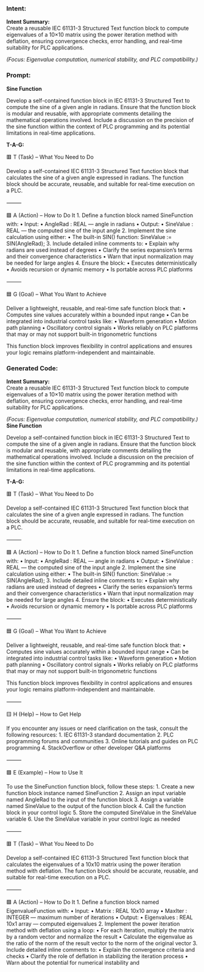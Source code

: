 ### Intent:
**Intent Summary:**  
Create a reusable IEC 61131-3 Structured Text function block to compute eigenvalues of a 10×10 matrix using the power iteration method with deflation, ensuring convergence checks, error handling, and real-time suitability for PLC applications.  

*(Focus: Eigenvalue computation, numerical stability, and PLC compatibility.)*

### Prompt:
**Sine Function**

Develop a self-contained function block in IEC 61131-3 Structured Text to compute the sine of a given angle in radians. Ensure that the function block is modular and reusable, with appropriate comments detailing the mathematical operations involved. Include a discussion on the precision of the sine function within the context of PLC programming and its potential limitations in real-time applications.

**T-A-G:**

🟥 T (Task) – What You Need to Do

Develop a self-contained IEC 61131-3 Structured Text function block that calculates the sine of a given angle expressed in radians. The function block should be accurate, reusable, and suitable for real-time execution on a PLC.

⸻

🟩 A (Action) – How to Do It
	1.	Define a function block named SineFunction with:
	•	Input:
	•	AngleRad : REAL — angle in radians
	•	Output:
	•	SineValue : REAL — the computed sine of the input angle
	2.	Implement the sine calculation using either:
	•	The built-in SIN() function:
SineValue := SIN(AngleRad);
	3.	Include detailed inline comments to:
	•	Explain why radians are used instead of degrees
	•	Clarify the series expansion’s terms and their convergence characteristics
	•	Warn that input normalization may be needed for large angles
	4.	Ensure the block:
	•	Executes deterministically
	•	Avoids recursion or dynamic memory
	•	Is portable across PLC platforms

⸻

🟦 G (Goal) – What You Want to Achieve

Deliver a lightweight, reusable, and real-time safe function block that:
	•	Computes sine values accurately within a bounded input range
	•	Can be integrated into industrial control tasks like:
	•	Waveform generation
	•	Motion path planning
	•	Oscillatory control signals
	•	Works reliably on PLC platforms that may or may not support built-in trigonometric functions

This function block improves flexibility in control applications and ensures your logic remains platform-independent and maintainable.

### Generated Code:
**Intent Summary:**  
Create a reusable IEC 61131-3 Structured Text function block to compute eigenvalues of a 10×10 matrix using the power iteration method with deflation, ensuring convergence checks, error handling, and real-time suitability for PLC applications.  

*(Focus: Eigenvalue computation, numerical stability, and PLC compatibility.)*
**Sine Function**

Develop a self-contained function block in IEC 61131-3 Structured Text to compute the sine of a given angle in radians. Ensure that the function block is modular and reusable, with appropriate comments detailing the mathematical operations involved. Include a discussion on the precision of the sine function within the context of PLC programming and its potential limitations in real-time applications.

**T-A-G:**

🟥 T (Task) – What You Need to Do

Develop a self-contained IEC 61131-3 Structured Text function block that calculates the sine of a given angle expressed in radians. The function block should be accurate, reusable, and suitable for real-time execution on a PLC.

⸻

🟩 A (Action) – How to Do It
	1.	Define a function block named SineFunction with:
	•	Input:
	•	AngleRad : REAL — angle in radians
	•	Output:
	•	SineValue : REAL — the computed sine of the input angle
	2.	Implement the sine calculation using either:
	•	The built-in SIN() function:
SineValue := SIN(AngleRad);
	3.	Include detailed inline comments to:
	•	Explain why radians are used instead of degrees
	•	Clarify the series expansion’s terms and their convergence characteristics
	•	Warn that input normalization may be needed for large angles
	4.	Ensure the block:
	•	Executes deterministically
	•	Avoids recursion or dynamic memory
	•	Is portable across PLC platforms

⸻

🟦 G (Goal) – What You Want to Achieve

Deliver a lightweight, reusable, and real-time safe function block that:
	•	Computes sine values accurately within a bounded input range
	•	Can be integrated into industrial control tasks like:
	•	Waveform generation
	•	Motion path planning
	•	Oscillatory control signals
	•	Works reliably on PLC platforms that may or may not support built-in trigonometric functions

This function block improves flexibility in control applications and ensures your logic remains platform-independent and maintainable.

⸻

🟨 H (Help) – How to Get Help

If you encounter any issues or need clarification on the task, consult the following resources:
	1.	IEC 61131-3 standard documentation
	2.	PLC programming forums and communities
	3.	Online tutorials and guides on PLC programming
	4.	StackOverflow or other developer Q&A platforms

⸻

🟩 E (Example) – How to Use It

To use the SineFunction function block, follow these steps:
	1.	Create a new function block instance named SineFunction
	2.	Assign an input variable named AngleRad to the input of the function block
	3.	Assign a variable named SineValue to the output of the function block
	4.	Call the function block in your control logic
	5.	Store the computed SineValue in the SineValue variable
	6.	Use the SineValue variable in your control logic as needed

⸻

🟥 T (Task) – What You Need to Do

Develop a self-contained IEC 61131-3 Structured Text function block that calculates the eigenvalues of a 10x10 matrix using the power iteration method with deflation. The function block should be accurate, reusable, and suitable for real-time execution on a PLC.

⸻

🟩 A (Action) – How to Do It
	1.	Define a function block named EigenvalueFunction with:
	•	Input:
	•	Matrix : REAL 10x10 array
	•	MaxIter : INTEGER — maximum number of iterations
	•	Output:
	•	Eigenvalues : REAL 10x1 array — computed eigenvalues
	2.	Implement the power iteration method with deflation using a loop:
	•	For each iteration, multiply the matrix by a random vector and normalize the result
	•	Calculate the eigenvalue as the ratio of the norm of the result vector to the norm of the original vector
	3.	Include detailed inline comments to:
	•	Explain the convergence criteria and checks
	•	Clarify the role of deflation in stabilizing the iteration process
	•	Warn about the potential for numerical instability and
